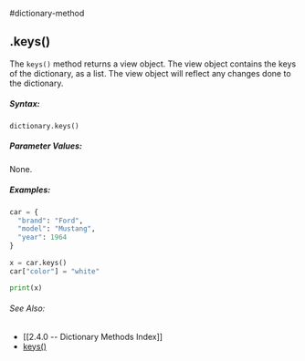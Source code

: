 #dictionary-method
## .keys()
The `keys()` method returns a view object. The view object contains the keys of the dictionary, as a list.
The view object will reflect any changes done to the dictionary.


##### Syntax:
 `dictionary.keys()`

##### Parameter Values:
None.


##### Examples:
```python
car = {  
  "brand": "Ford",  
  "model": "Mustang",  
  "year": 1964  
}  
  
x = car.keys()
car["color"] = "white"

print(x)
```


###### See Also:
- [[2.4.0 -- Dictionary Methods Index]]
- [keys()](https://www.w3schools.com/python/ref_dictionary_keys.asp)